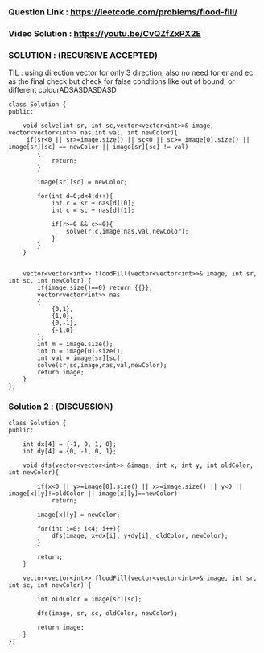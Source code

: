 ### Question Link : https://leetcode.com/problems/flood-fill/


### Video Solution : https://youtu.be/CvQZfZxPX2E

### SOLUTION : (RECURSIVE ACCEPTED)

TIL : using direction vector for only 3 direction, also no need for er and ec as the final check but check for false condtions like out of bound, or different colourADSASDASDASD

```
class Solution {
public:
    
    void solve(int sr, int sc,vector<vector<int>>& image, vector<vector<int>> nas,int val, int newColor){
     if(sr<0 || sr>=image.size() || sc<0 || sc>= image[0].size() || image[sr][sc] == newColor || image[sr][sc] != val)
        {
            return;
        }
        
        image[sr][sc] = newColor;
        
        for(int d=0;d<4;d++){
            int r = sr + nas[d][0];
            int c = sc + nas[d][1];
            
            if(r>=0 && c>=0){
                solve(r,c,image,nas,val,newColor);
            }
        }
    }
    
    
    vector<vector<int>> floodFill(vector<vector<int>>& image, int sr, int sc, int newColor) {
        if(image.size()==0) return {{}};
        vector<vector<int>> nas
        {
            {0,1}, 
            {1,0}, 
            {0,-1}, 
            {-1,0}
        };
        int m = image.size();
        int n = image[0].size();
        int val = image[sr][sc];
        solve(sr,sc,image,nas,val,newColor);
        return image;
    }
};
```
### Solution 2 : (DISCUSSION)

```
class Solution {
public:
    
    int dx[4] = {-1, 0, 1, 0};
    int dy[4] = {0, -1, 0, 1};
    
    void dfs(vector<vector<int>> &image, int x, int y, int oldColor, int newColor){
        
        if(x<0 || y>=image[0].size() || x>=image.size() || y<0 || image[x][y]!=oldColor || image[x][y]==newColor)
            return;
        
        image[x][y] = newColor;
        
        for(int i=0; i<4; i++){
            dfs(image, x+dx[i], y+dy[i], oldColor, newColor);
        }
        
        return;
    }
    
    vector<vector<int>> floodFill(vector<vector<int>>& image, int sr, int sc, int newColor) {
        
        int oldColor = image[sr][sc];
        
        dfs(image, sr, sc, oldColor, newColor);
        
        return image;
    }
};
```